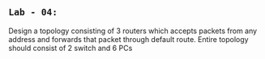## `Lab - 04: `

Design a topology consisting of 3 routers which accepts packets from any address and forwards that packet through default route. Entire topology should consist of 2 switch and 6 PCs
